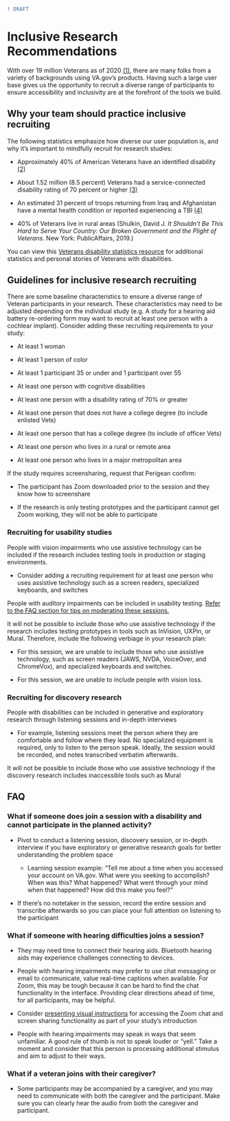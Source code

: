 ```diff
! DRAFT
```

# Inclusive Research Recommendations

With over 19 million Veterans as of 2020 [(1)](https://www.va.gov/vetdata/veteran_population.asp), there are many folks from a variety of backgrounds using VA.gov’s products. Having such a large user base gives us the opportunity to recruit a diverse range of participants to ensure accessibility and inclusivity are at the forefront of the tools we build.

## Why your team should practice inclusive recruiting

The following statistics emphasize how diverse our user population is, and why it’s important to mindfully recruit for research studies: 

- Approximately 40% of American Veterans have an identified disability [(2)](https://www.statista.com/statistics/250316/us-veterans-by-disability-status/)

- About 1.52 million (8.5 percent) Veterans had a service-connected disability rating of 70 percent or higher [(3)](https://www.statista.com/statistics/250316/us-veterans-by-disability-status/)

- An estimated 31 percent of troops returning from Iraq and Afghanistan have a mental health condition or reported experiencing a TBI [(4)](https://ncd.gov/publications/2009/March042009)

- 40% of Veterans live in rural areas (Shulkin, David J. *It Shouldn't Be This Hard to Serve Your Country: Our Broken Government and the Plight of Veterans*. New York: PublicAffairs, 2019.)

You can view this [Veterans disability statistics resource](https://github.com/department-of-veterans-affairs/va.gov-team/blob/master/teams/vsa/accessibility/veterans-disability-statistics.md) for additional statistics and personal stories of Veterans with disabilities. 

## Guidelines for inclusive research recruiting

There are some baseline characteristics to ensure a diverse range of Veteran participants in your research. These characteristics may need to be adjusted depending on the individual study (e.g. A study for a hearing aid battery re-ordering form may want to recruit at least one person with a cochlear implant). Consider adding these recruiting requirements to your study:

- At least 1 woman

- At least 1 person of color

- At least 1 participant 35 or under and 1 participant over 55

- At least one person with cognitive disabilities

- At least one person with a disability rating of 70% or greater

- At least one person that does not have a college degree (to include enlisted Vets)

- At least one person that has a college degree (to include of officer Vets)

- At least one person who lives in a rural or remote area

- At least one person who lives in a major metropolitan area

If the study requires screensharing, request that Perigean confirm:

- The participant has Zoom downloaded prior to the session and they know how to screenshare 

- If the research is only testing prototypes and the participant cannot get Zoom working, they will not be able to participate

### Recruiting for usability studies
People with vision impairments who use assistive technology can be included if the research includes testing tools in production or staging environments. 

- Consider adding a recruiting requirement for at least one person who uses assistive technology such as a screen readers, specialized keyboards, and switches

People with auditory impairments can be included in usability testing. [Refer to the FAQ section for tips on moderating these sessions.](https://github.com/department-of-veterans-affairs/va.gov-team/new/master/platform/accessibility/resources#what-if-someone-with-hearing-difficulties-joins-a-session) 

It will not be possible to include those who use assistive technology if the research includes testing prototypes in tools such as InVision, UXPin, or Mural. Therefore, include the following verbiage in your research plan:

- For this session, we are unable to include those who use assistive technology, such as screen readers (JAWS, NVDA, VoiceOver, and ChromeVox), and specialized keyboards and switches.

- For this session, we are unable to include people with vision loss. 

### Recruiting for discovery research 

People with disabilities can be included in generative and exploratory research through listening sessions and in-depth interviews

- For example, listening sessions meet the person where they are comfortable and follow where they lead. No specialized equipment is required, only to listen to the person speak. Ideally, the session would be recorded, and notes transcribed verbatim afterwards.

It will not be possible to include those who use assistive technology if the discovery research includes inaccessible tools such as Mural

## FAQ

### What if someone does join a session with a disability and cannot participate in the planned activity?

- Pivot to conduct a listening session, discovery session, or in-depth interview if you have exploratory or generative research goals for better understanding the problem space
   - Learning session example: “Tell me about a time when you accessed your account on VA.gov. What were you seeking to accomplish? When was this? What happened? What went through your mind when that happened? How did this make you feel?”

- If there’s no notetaker in the session, record the entire session and transcribe afterwards so you can place your full attention on listening to the participant

### What if someone with hearing difficulties joins a session? 

- They may need time to connect their hearing aids. Bluetooth hearing aids may experience challenges connecting to devices.

- People with hearing impairments may prefer to use chat messaging or email to communicate, value real-time captions when available. For Zoom, this may be tough because it can be hard to find the chat functionality in the interface. Providing clear directions ahead of time, for all participants, may be helpful.

- Consider [presenting visual instructions](https://docs.google.com/presentation/d/15QLNWiWzQukn0nApoRfCAyIr1MBuGq9F4efIOXK7424/edit#slide=id.p) for accessing the Zoom chat and screen sharing functionality as part of your study’s introduction 

- People with hearing impairments may speak in ways that seem unfamiliar. A good rule of thumb is not to speak louder or “yell.” Take a moment and consider that this person is processing additional stimulus and aim to adjust to their ways. 

### What if a veteran joins with their caregiver?

- Some participants may be accompanied by a caregiver, and you may need to communicate with both the caregiver and the participant. Make sure you can clearly hear the audio from both the caregiver and participant. 
